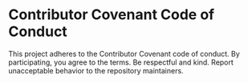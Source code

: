 # Contributor Covenant Code of Conduct

This project adheres to the Contributor Covenant code of conduct. By participating, you agree to the terms.
Be respectful and kind. Report unacceptable behavior to the repository maintainers.
